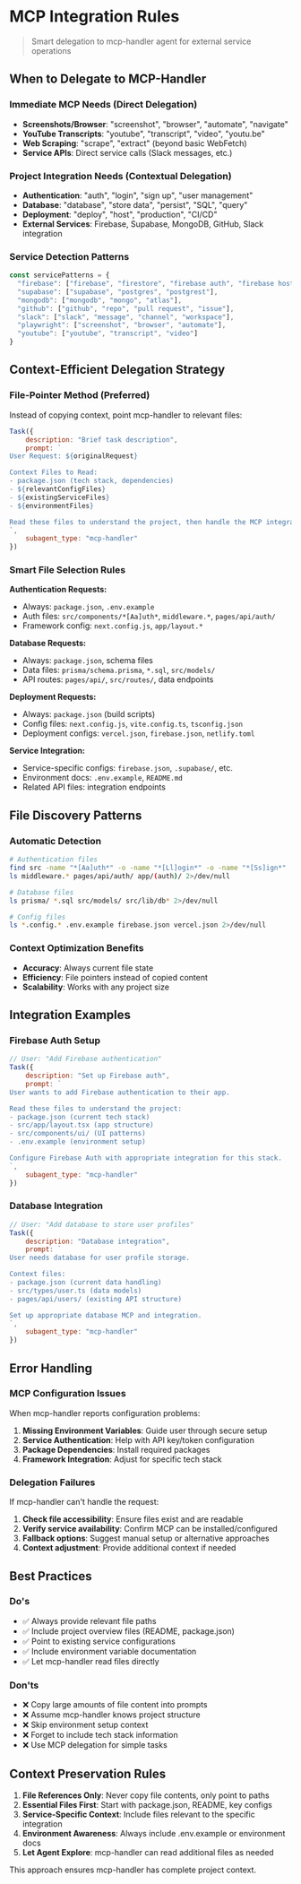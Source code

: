 # MCP Integration Rules

> Smart delegation to mcp-handler agent for external service operations

## When to Delegate to MCP-Handler

### Immediate MCP Needs (Direct Delegation)
- **Screenshots/Browser**: "screenshot", "browser", "automate", "navigate"
- **YouTube Transcripts**: "youtube", "transcript", "video", "youtu.be"
- **Web Scraping**: "scrape", "extract" (beyond basic WebFetch)
- **Service APIs**: Direct service calls (Slack messages, etc.)

### Project Integration Needs (Contextual Delegation)
- **Authentication**: "auth", "login", "sign up", "user management"
- **Database**: "database", "store data", "persist", "SQL", "query"
- **Deployment**: "deploy", "host", "production", "CI/CD"
- **External Services**: Firebase, Supabase, MongoDB, GitHub, Slack integration

### Service Detection Patterns
```javascript
const servicePatterns = {
  "firebase": ["firebase", "firestore", "firebase auth", "firebase hosting"],
  "supabase": ["supabase", "postgres", "postgrest"],
  "mongodb": ["mongodb", "mongo", "atlas"],
  "github": ["github", "repo", "pull request", "issue"],
  "slack": ["slack", "message", "channel", "workspace"],
  "playwright": ["screenshot", "browser", "automate"],
  "youtube": ["youtube", "transcript", "video"]
}
```

## Context-Efficient Delegation Strategy

### File-Pointer Method (Preferred)
Instead of copying context, point mcp-handler to relevant files:

```javascript
Task({
    description: "Brief task description",
    prompt: `
User Request: ${originalRequest}

Context Files to Read:
- package.json (tech stack, dependencies)
- ${relevantConfigFiles}
- ${existingServiceFiles}
- ${environmentFiles}

Read these files to understand the project, then handle the MCP integration.
`,
    subagent_type: "mcp-handler"
})
```

### Smart File Selection Rules

**Authentication Requests:**
- Always: `package.json`, `.env.example`
- Auth files: `src/components/*[Aa]uth*`, `middleware.*`, `pages/api/auth/`
- Framework config: `next.config.js`, `app/layout.*`

**Database Requests:**
- Always: `package.json`, schema files
- Data files: `prisma/schema.prisma`, `*.sql`, `src/models/`
- API routes: `pages/api/`, `src/routes/`, data endpoints

**Deployment Requests:**
- Always: `package.json` (build scripts)
- Config files: `next.config.js`, `vite.config.ts`, `tsconfig.json`
- Deployment configs: `vercel.json`, `firebase.json`, `netlify.toml`

**Service Integration:**
- Service-specific configs: `firebase.json`, `.supabase/`, etc.
- Environment docs: `.env.example`, `README.md`
- Related API files: integration endpoints

## File Discovery Patterns

### Automatic Detection
```bash
# Authentication files
find src -name "*[Aa]uth*" -o -name "*[Ll]ogin*" -o -name "*[Ss]ign*"
ls middleware.* pages/api/auth/ app/(auth)/ 2>/dev/null

# Database files  
ls prisma/ *.sql src/models/ src/lib/db* 2>/dev/null

# Config files
ls *.config.* .env.example firebase.json vercel.json 2>/dev/null
```

### Context Optimization Benefits
- **Accuracy**: Always current file state
- **Efficiency**: File pointers instead of copied content
- **Scalability**: Works with any project size

## Integration Examples

### Firebase Auth Setup
```javascript
// User: "Add Firebase authentication"
Task({
    description: "Set up Firebase auth",
    prompt: `
User wants to add Firebase authentication to their app.

Read these files to understand the project:
- package.json (current tech stack)
- src/app/layout.tsx (app structure)  
- src/components/ui/ (UI patterns)
- .env.example (environment setup)

Configure Firebase Auth with appropriate integration for this stack.
`,
    subagent_type: "mcp-handler"
})
```

### Database Integration
```javascript  
// User: "Add database to store user profiles"
Task({
    description: "Database integration",
    prompt: `
User needs database for user profile storage.

Context files:
- package.json (current data handling)
- src/types/user.ts (data models)
- pages/api/users/ (existing API structure)

Set up appropriate database MCP and integration.
`,
    subagent_type: "mcp-handler"
})
```

## Error Handling

### MCP Configuration Issues
When mcp-handler reports configuration problems:
1. **Missing Environment Variables**: Guide user through secure setup
2. **Service Authentication**: Help with API key/token configuration  
3. **Package Dependencies**: Install required packages
4. **Framework Integration**: Adjust for specific tech stack

### Delegation Failures
If mcp-handler can't handle the request:
1. **Check file accessibility**: Ensure files exist and are readable
2. **Verify service availability**: Confirm MCP can be installed/configured
3. **Fallback options**: Suggest manual setup or alternative approaches
4. **Context adjustment**: Provide additional context if needed

## Best Practices

### Do's
- ✅ Always provide relevant file paths
- ✅ Include project overview files (README, package.json)
- ✅ Point to existing service configurations
- ✅ Include environment variable documentation
- ✅ Let mcp-handler read files directly

### Don'ts  
- ❌ Copy large amounts of file content into prompts
- ❌ Assume mcp-handler knows project structure
- ❌ Skip environment setup context
- ❌ Forget to include tech stack information
- ❌ Use MCP delegation for simple tasks

## Context Preservation Rules

1. **File References Only**: Never copy file contents, only point to paths
2. **Essential Files First**: Start with package.json, README, key configs
3. **Service-Specific Context**: Include files relevant to the specific integration
4. **Environment Awareness**: Always include .env.example or environment docs
5. **Let Agent Explore**: mcp-handler can read additional files as needed

This approach ensures mcp-handler has complete project context.